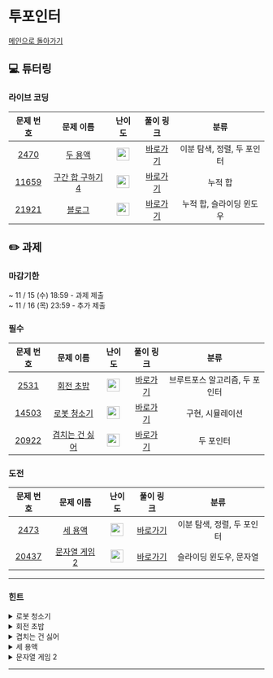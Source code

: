 # 투포인터
[메인으로 돌아가기](https://github.com/Altu-Bitu-5/Notice) 
## 💻 튜터링 
### 라이브 코딩
| 문제 번호 | 문제 이름 | 난이도 | 풀이 링크 | 분류 |
| :-: | :-: | :-: | :-: | :-: |
| [2470](https://www.acmicpc.net/problem/2470) | [두 용액](https://www.acmicpc.net/problem/2470) | <img height="25px" width="25px" src="https://static.solved.ac/tier_small/11.svg"/> | [바로가기](https://github.com/Altu-Bitu-5/Notice/blob/main/11_투포인터/라이브코딩/2470.cpp) | 이분 탐색, 정렬, 두 포인터 |
| [11659](https://www.acmicpc.net/problem/11659) | [구간 합 구하기 4](https://www.acmicpc.net/problem/11659) | <img height="25px" width="25px" src="https://static.solved.ac/tier_small/8.svg"/> | [바로가기](https://github.com/Altu-Bitu-5/Notice/blob/main/11_투포인터/라이브코딩/11659.cpp) | 누적 합 |
| [21921](https://www.acmicpc.net/problem/21921) | [블로그](https://www.acmicpc.net/problem/21921) | <img height="25px" width="25px" src="https://static.solved.ac/tier_small/8.svg"/> | [바로가기](https://github.com/Altu-Bitu-5/Notice/blob/main/11_투포인터/라이브코딩/21921.cpp) | 누적 합, 슬라이딩 윈도우 |
## ✏️ 과제 
### 마감기한
~ 11 / 15 (수) 18:59 - 과제 제출 </br>
~ 11 / 16 (목) 23:59 - 추가 제출 </br>
### 필수
| 문제 번호 | 문제 이름 | 난이도 | 풀이 링크 | 분류 |
| :-: | :-: | :-: | :-: | :-: |
| [2531](https://www.acmicpc.net/problem/2531) | [회전 초밥](https://www.acmicpc.net/problem/2531) | <img height="25px" width="25px" src="https://static.solved.ac/tier_small/10.svg"/> | [바로가기](https://github.com/Altu-Bitu-5/Notice/blob/main/11_투포인터/필수/2531.cpp) | 브루트포스 알고리즘, 두 포인터 |
| [14503](https://www.acmicpc.net/problem/14503) | [로봇 청소기](https://www.acmicpc.net/problem/14503) | <img height="25px" width="25px" src="https://static.solved.ac/tier_small/11.svg"/> | [바로가기](https://github.com/Altu-Bitu-5/Notice/blob/main/11_투포인터/필수/14503.cpp) | 구현, 시뮬레이션 |
| [20922](https://www.acmicpc.net/problem/20922) | [겹치는 건 싫어](https://www.acmicpc.net/problem/20922) | <img height="25px" width="25px" src="https://static.solved.ac/tier_small/10.svg"/> | [바로가기](https://github.com/Altu-Bitu-5/Notice/blob/main/11_투포인터/필수/20922.cpp) | 두 포인터 |
### 도전
| 문제 번호 | 문제 이름 | 난이도 | 풀이 링크 | 분류 |
| :-: | :-: | :-: | :-: | :-: |
| [2473](https://www.acmicpc.net/problem/2473) | [세 용액](https://www.acmicpc.net/problem/2473) | <img height="25px" width="25px" src="https://static.solved.ac/tier_small/13.svg"/> | [바로가기](https://github.com/Altu-Bitu-5/Notice/blob/main/11_투포인터/도전/2473.cpp) | 이분 탐색, 정렬, 두 포인터 |
| [20437](https://www.acmicpc.net/problem/20437) | [문자열 게임 2](https://www.acmicpc.net/problem/20437) | <img height="25px" width="25px" src="https://static.solved.ac/tier_small/11.svg"/> | [바로가기](https://github.com/Altu-Bitu-5/Notice/blob/main/11_투포인터/도전/20437.cpp) | 슬라이딩 윈도우, 문자열 |
---
 ### 힌트
<details><summary>로봇 청소기</summary><div markdown="1">&nbsp;&nbsp;&nbsp;&nbsp;청소할 공간이 없을 때까지 계속해서 청소하는 방식이네요. 배웠던 알고리즘과 비슷해보이지 않나요? 방향에 유의하여 풀어보아요.</div></details>
<details><summary>회전 초밥</summary><div markdown="1">&nbsp;&nbsp;&nbsp;&nbsp;예외 상황은 먼저 고려하는 게 좋아요. 쿠폰으로 먹을 수 있는 초밥부터 먹는 건 어떤가요?? 그리고 윈도우를 움직일 때마다 가짓수를 잘 세어보아요!</div></details>
<details><summary>겹치는 건 싫어</summary><div markdown="1">&nbsp;&nbsp;&nbsp;&nbsp;연속 부분 수열의 범위를 차근차근 하나씩 늘려가 보아요. 현재 부분 수열 내에 각 숫자가 몇 개씩 있는지 잘 세어야 해요.</div></details>
<details><summary>세 용액</summary><div markdown="1">&nbsp;&nbsp;&nbsp;&nbsp;용액이 3개니 포인터가 세 개나 필요할 것 같네요. 두 개의 포인터만 사용하면서 투 포인터 문제처럼 풀 수는 없을까요??</div></details>
<details><summary>문자열 게임 2</summary><div markdown="1">&nbsp;&nbsp;&nbsp;&nbsp;주어진 문자열을 그대로 탐색하기는 어려워 보여요. 문자별로 따로 탐색해 보는 건 어떤가요?</div></details>

---
